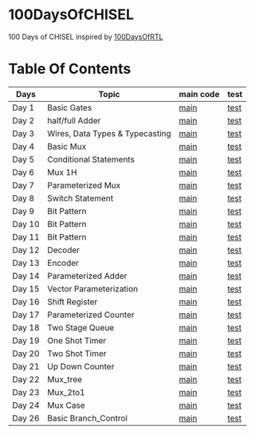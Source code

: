 # 100DaysOfCHISEL
100 Days of CHISEL inspired by [100DaysOfRTL](https://github.com/raulbehl/100DaysOfRTL)

# Table Of Contents
| Days   |  Topic | main code | test |
|--------| -- | --- | --- |
| Day 1  | Basic Gates | [main](https://github.com/merledu/100DaysOfCHISEL/tree/main/src/main/scala/day1) | [test](https://github.com/merledu/100DaysOfCHISEL/tree/main/src/test/scala/day1) |
| Day 2  | half/full Adder | [main](https://github.com/merledu/100DaysOfCHISEL/tree/main/src/main/scala/day2) | [test](https://github.com/merledu/100DaysOfCHISEL/tree/main/src/test/scala/day2) |
| Day 3  | Wires, Data Types & Typecasting | [main](https://github.com/merledu/100DaysOfCHISEL/tree/main/src/main/scala/day3) | [test](https://github.com/merledu/100DaysOfCHISEL/tree/main/src/test/scala/day3) |
| Day 4  | Basic Mux | [main](https://github.com/merledu/100DaysOfCHISEL/tree/main/src/main/scala/day4) | [test](https://github.com/merledu/100DaysOfCHISEL/tree/main/src/test/scala/day4) |
| Day 5  |   Conditional Statements| [main](https://github.com/merledu/100DaysOfCHISEL/tree/main/src/main/scala/day5) |[test](https://github.com/merledu/100DaysOfCHISEL/tree/main/src/test/scala/day5) |
| Day 6  | Mux 1H | [main](https://github.com/Asghar-Raza/100DaysOfCHISEL/tree/main/src/main/scala/day6) | [test](https://github.com/Asghar-Raza/100DaysOfCHISEL/tree/main/src/test/scala/day6) |
| Day 7  | Parameterized Mux | [main](https://github.com/Asghar-Raza/100DaysOfCHISEL/tree/main/src/main/scala/day7) | [test](https://github.com/Asghar-Raza/100DaysOfCHISEL/tree/main/src/test/scala/day7) |
| Day 8  | Switch Statement | [main](https://github.com/Asghar-Raza/100DaysOfCHISEL/tree/main/src/main/scala/day8) | [test](https://github.com/Asghar-Raza/100DaysOfCHISEL/tree/main/src/test/scala/day8) |
| Day 9  | Bit Pattern | [main](https://github.com/merledu/100DaysOfCHISEL/tree/main/src/main/scala/day9) | [test](https://github.com/merledu/100DaysOfCHISEL/tree/main/src/test/scala/day9) |
| Day 10 | Bit Pattern | [main](https://github.com/merledu/100DaysOfCHISEL/tree/main/src/main/scala/day10) | [test](https://github.com/merledu/100DaysOfCHISEL/tree/main/src/test/scala/day10) |
| Day 11 | Bit Pattern | [main](https://github.com/merledu/100DaysOfCHISEL/tree/main/src/main/scala/day11) | [test](https://github.com/merledu/100DaysOfCHISEL/tree/main/src/test/scala/day11) |
| Day 12 | Decoder | [main](https://github.com/merledu/100DaysOfCHISEL/tree/main/src/main/scala/day12) | [test](https://github.com/merledu/100DaysOfCHISEL/tree/main/src/test/scala/day12) |
| Day 13 | Encoder | [main](https://github.com/merledu/100DaysOfCHISEL/tree/main/src/main/scala/day13) | [test](https://github.com/merledu/100DaysOfCHISEL/tree/main/src/test/scala/day13) |
| Day 14 | Parameterized Adder | [main](https://github.com/merledu/100DaysOfCHISEL/tree/main/src/main/scala/day14) | [test](https://github.com/merledu/100DaysOfCHISEL/tree/main/src/test/scala/day14) |
| Day 15 | Vector Parameterization | [main](https://github.com/merledu/100DaysOfCHISEL/tree/main/src/main/scala/day15) | [test](https://github.com/merledu/100DaysOfCHISEL/tree/main/src/test/scala/day15) |
| Day 16 | Shift Register | [main](https://github.com/merledu/100DaysOfCHISEL/tree/main/src/main/scala/day16) | [test](https://github.com/merledu/100DaysOfCHISEL/tree/main/src/test/scala/day16) |
| Day 17 | Parameterized Counter | [main](https://github.com/merledu/100DaysOfCHISEL/tree/main/src/main/scala/day17) | [test](https://github.com/merledu/100DaysOfCHISEL/tree/main/src/test/scala/day17) |
| Day 18 | Two Stage Queue | [main](https://github.com/merledu/100DaysOfCHISEL/tree/main/src/main/scala/day18) | [test](https://github.com/merledu/100DaysOfCHISEL/tree/main/src/test/scala/day18) |
| Day 19 | One Shot Timer | [main](https://github.com/merledu/100DaysOfCHISEL/tree/main/src/main/scala/day19) | [test](https://github.com/merledu/100DaysOfCHISEL/tree/main/src/test/scala/day19) |
| Day 20 | Two Shot Timer | [main](https://github.com/merledu/100DaysOfCHISEL/tree/main/src/main/scala/day20) | [test](https://github.com/merledu/100DaysOfCHISEL/tree/main/src/test/scala/day20) |
| Day 21 | Up Down Counter | [main](https://github.com/merledu/100DaysOfCHISEL/tree/main/src/main/scala/day21) | [test](https://github.com/merledu/100DaysOfCHISEL/tree/main/src/test/scala/day21) |
| Day 22 | Mux_tree | [main](https://github.com/merledu/100DaysOfCHISEL/tree/main/src/main/scala/day22) | [test](https://github.com/merledu/100DaysOfCHISEL/tree/main/src/test/scala/day22) |
| Day 23 | Mux_2to1 | [main](https://github.com/merledu/100DaysOfCHISEL/tree/main/src/main/scala/day23) | [test](https://github.com/merledu/100DaysOfCHISEL/tree/main/src/test/scala/day23) |
| Day 24 | Mux Case | [main](https://github.com/merledu/100DaysOfCHISEL/tree/main/src/main/scala/day24) | [test](https://github.com/merledu/100DaysOfCHISEL/tree/main/src/test/scala/day24) |
| Day 26 | Basic Branch_Control | [main](https://github.com/merledu/100DaysOfCHISEL/tree/main/src/main/scala/day26) | [test](https://github.com/merledu/100DaysOfCHISEL/tree/main/src/test/scala/day26) |